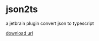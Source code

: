 # json2ts
a jetbrain plugin convert json to typescript

[download url](https://github.com/boneVidy/json2ts/suites/391205561/artifacts/1021684)

